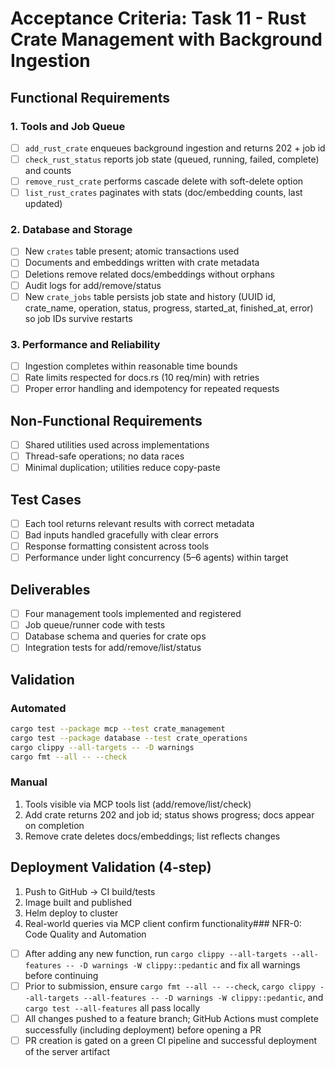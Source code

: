 # Acceptance Criteria: Task 11 - Rust Crate Management with Background Ingestion

## Functional Requirements

### 1. Tools and Job Queue

- [ ] `add_rust_crate` enqueues background ingestion and returns 202 + job id
- [ ] `check_rust_status` reports job state (queued, running, failed, complete) and counts
- [ ] `remove_rust_crate` performs cascade delete with soft-delete option
- [ ] `list_rust_crates` paginates with stats (doc/embedding counts, last updated)

### 2. Database and Storage

- [ ] New `crates` table present; atomic transactions used
- [ ] Documents and embeddings written with crate metadata
- [ ] Deletions remove related docs/embeddings without orphans
- [ ] Audit logs for add/remove/status
- [ ] New `crate_jobs` table persists job state and history (UUID id, crate_name, operation, status, progress, started_at, finished_at, error) so job IDs survive restarts

### 3. Performance and Reliability

- [ ] Ingestion completes within reasonable time bounds
- [ ] Rate limits respected for docs.rs (10 req/min) with retries
- [ ] Proper error handling and idempotency for repeated requests

## Non-Functional Requirements

- [ ] Shared utilities used across implementations
- [ ] Thread-safe operations; no data races
- [ ] Minimal duplication; utilities reduce copy-paste

## Test Cases

- [ ] Each tool returns relevant results with correct metadata
- [ ] Bad inputs handled gracefully with clear errors
- [ ] Response formatting consistent across tools
- [ ] Performance under light concurrency (5–6 agents) within target

## Deliverables

- [ ] Four management tools implemented and registered
- [ ] Job queue/runner code with tests
- [ ] Database schema and queries for crate ops
- [ ] Integration tests for add/remove/list/status

## Validation

### Automated

```bash
cargo test --package mcp --test crate_management
cargo test --package database --test crate_operations
cargo clippy --all-targets -- -D warnings
cargo fmt --all -- --check
```

### Manual

1. Tools visible via MCP tools list (add/remove/list/check)
2. Add crate returns 202 and job id; status shows progress; docs appear on completion
3. Remove crate deletes docs/embeddings; list reflects changes

## Deployment Validation (4-step)

1. Push to GitHub → CI build/tests
2. Image built and published
3. Helm deploy to cluster
4. Real-world queries via MCP client confirm functionality### NFR-0: Code Quality and Automation

- [ ] After adding any new function, run `cargo clippy --all-targets --all-features -- -D warnings -W clippy::pedantic` and fix all warnings before continuing
- [ ] Prior to submission, ensure `cargo fmt --all -- --check`, `cargo clippy --all-targets --all-features -- -D warnings -W clippy::pedantic`, and `cargo test --all-features` all pass locally
- [ ] All changes pushed to a feature branch; GitHub Actions must complete successfully (including deployment) before opening a PR
- [ ] PR creation is gated on a green CI pipeline and successful deployment of the server artifact
